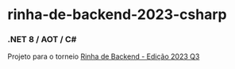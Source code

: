 # rinha-de-backend-2023-csharp

### .NET 8 / AOT / C#

Projeto para o torneio [Rinha de Backend - Edição 2023 Q3
](https://github.com/zanfranceschi/rinha-de-backend-2023-q3)
